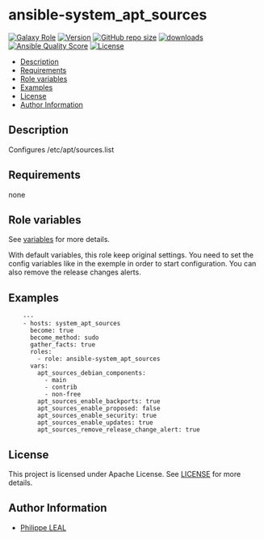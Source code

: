 # ansible-system_apt_sources

[![Galaxy Role](https://img.shields.io/badge/galaxy-system_apt_sources-purple?style=flat)](https://galaxy.ansible.com/lotusnoir/system_apt_sources)
[![Version](https://img.shields.io/github/release/lotusnoir/ansible-system_apt_sources.svg)](https://github.com/lotusnoir/ansible-system_apt_sources/releases/latest)
[![GitHub repo size](https://img.shields.io/github/repo-size/lotusnoir/ansible-system_apt_sources?color=orange&style=flat)](https://galaxy.ansible.com/lotusnoir/system_apt_sources)
[![downloads](https://img.shields.io/ansible/role/d/)](https://galaxy.ansible.com/lotusnoir/system_apt_sources)
[![Ansible Quality Score](https://img.shields.io/ansible/quality/)](https://galaxy.ansible.com/lotusnoir/system_apt_sources)
[![License](https://img.shields.io/badge/license-Apache--2.0-brightgreen?style=flat)](https://opensource.org/licenses/Apache-2.0)

<!-- START doctoc generated TOC please keep comment here to allow auto update -->
<!-- DON'T EDIT THIS SECTION, INSTEAD RE-RUN doctoc TO UPDATE -->

- [Description](#description)
- [Requirements](#requirements)
- [Role variables](#role-variables)
- [Examples](#examples)
- [License](#license)
- [Author Information](#author-information)

<!-- END doctoc generated TOC please keep comment here to allow auto update -->

## Description

Configures /etc/apt/sources.list
## Requirements

none

## Role variables

See [variables](/defaults/main.yml) for more details.

With default variables, this role keep original settings. You need to set the config variables like in the exemple in order to start configuration.
You can also remove the release changes alerts.

## Examples


        ---
        - hosts: system_apt_sources
          become: true
          become_method: sudo
          gather_facts: true
          roles:
            - role: ansible-system_apt_sources
          vars:
            apt_sources_debian_components:
              - main
              - contrib
              - non-free
            apt_sources_enable_backports: true
            apt_sources_enable_proposed: false
            apt_sources_enable_security: true
            apt_sources_enable_updates: true
            apt_sources_remove_release_change_alert: true



## License

This project is licensed under Apache License. See [LICENSE](/LICENSE) for more details.

## Author Information

- [Philippe LEAL](https://github.com/lotusnoir)
